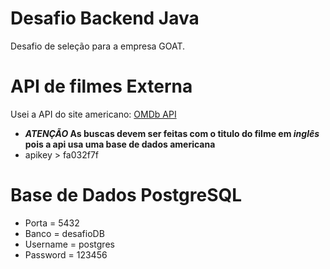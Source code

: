 # Desafio Backend Java
 Desafio de seleção para a empresa GOAT.
 
# API de filmes Externa
 Usei a API do site americano: [OMDb API](http://www.omdbapi.com/)
 - **_ATENÇÃO_ As buscas devem ser feitas com o titulo do filme em _inglês_ pois a api usa uma base de dados americana**
 - apikey > fa032f7f
 
# Base de Dados PostgreSQL
 - Porta = 5432
 - Banco = desafioDB
 - Username = postgres
 - Password = 123456
